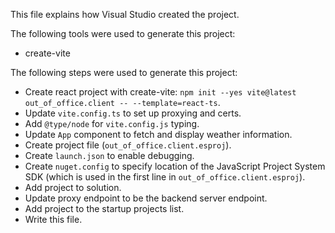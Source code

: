 This file explains how Visual Studio created the project.

The following tools were used to generate this project:
- create-vite

The following steps were used to generate this project:
- Create react project with create-vite: `npm init --yes vite@latest out_of_office.client -- --template=react-ts`.
- Update `vite.config.ts` to set up proxying and certs.
- Add `@type/node` for `vite.config.js` typing.
- Update `App` component to fetch and display weather information.
- Create project file (`out_of_office.client.esproj`).
- Create `launch.json` to enable debugging.
- Create `nuget.config` to specify location of the JavaScript Project System SDK (which is used in the first line in `out_of_office.client.esproj`).
- Add project to solution.
- Update proxy endpoint to be the backend server endpoint.
- Add project to the startup projects list.
- Write this file.
